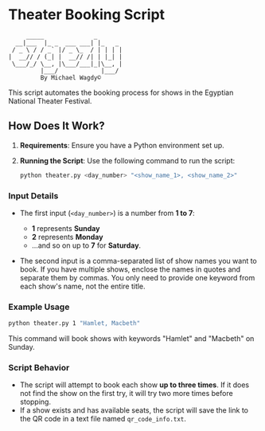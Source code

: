 # Theater Booking Script
```
     _____              _       
  __|___  |_ _  ___ ___| |_   _ 
 / _ \ / / _` |/ _ \_  / | | | |
|  __// / (_| |  __// /| | |_| |
 \___/_/ \__, |\___/___|_|\__, |
         |___/            |___/ 
         By Michael Wagdy©
```
This script automates the booking process for shows in the Egyptian National Theater Festival.

## How Does It Work?

1. **Requirements**: Ensure you have a Python environment set up.
2. **Running the Script**: Use the following command to run the script:

   ```bash
   python theater.py <day_number> "<show_name_1>, <show_name_2>"

### Input Details

- The first input (`<day_number>`) is a number from **1 to 7**:
  - **1** represents **Sunday**
  - **2** represents **Monday**
  - …and so on up to **7** for **Saturday**.

- The second input is a comma-separated list of show names you want to book. If you have multiple shows, enclose the names in quotes and separate them by commas. You only need to provide one keyword from each show's name, not the entire title.
### Example Usage

  ```bash
python theater.py 1 "Hamlet, Macbeth"
```
This command will book shows with keywords "Hamlet" and "Macbeth" on Sunday.
### Script Behavior

- The script will attempt to book each show **up to three times**. If it does not find the show on the first try, it will try two more times before stopping.
- If a show exists and has available seats, the script will save the link to the QR code in a text file named `qr_code_info.txt`.





